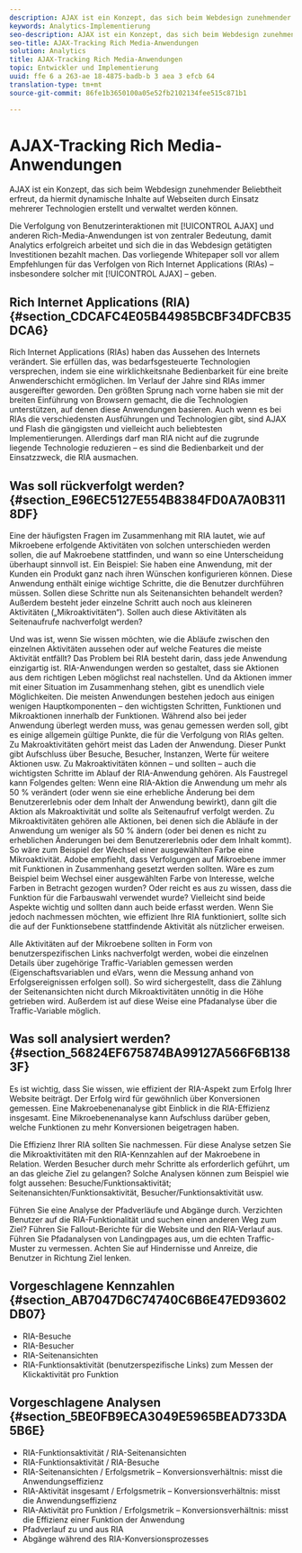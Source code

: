 ```yaml
---
description: AJAX ist ein Konzept, das sich beim Webdesign zunehmender Beliebtheit erfreut, da hiermit dynamische Inhalte auf Webseiten durch Einsatz mehrerer Technologien erstellt und verwaltet werden können.
keywords: Analytics-Implementierung
seo-description: AJAX ist ein Konzept, das sich beim Webdesign zunehmender Beliebtheit erfreut, da hiermit dynamische Inhalte auf Webseiten durch Einsatz mehrerer Technologien erstellt und verwaltet werden können.
seo-title: AJAX-Tracking Rich Media-Anwendungen
solution: Analytics
title: AJAX-Tracking Rich Media-Anwendungen
topic: Entwickler und Implementierung
uuid: ffe 6 a 263-ae 18-4875-badb-b 3 aea 3 efcb 64
translation-type: tm+mt
source-git-commit: 86fe1b3650100a05e52fb2102134fee515c871b1

---
```



# AJAX-Tracking Rich Media-Anwendungen

AJAX ist ein Konzept, das sich beim Webdesign zunehmender Beliebtheit erfreut, da hiermit dynamische Inhalte auf Webseiten durch Einsatz mehrerer Technologien erstellt und verwaltet werden können.

Die Verfolgung von Benutzerinteraktionen mit [!UICONTROL AJAX] und anderen Rich-Media-Anwendungen ist von zentraler Bedeutung, damit Analytics erfolgreich arbeitet und sich die in das Webdesign getätigten Investitionen bezahlt machen. Das vorliegende Whitepaper soll vor allem Empfehlungen für das Verfolgen von Rich Internet Applications (RIAs) – insbesondere solcher mit [!UICONTROL AJAX] – geben.

## Rich Internet Applications (RIA) {#section_CDCAFC4E05B44985BCBF34DFCB35DCA6}

Rich Internet Applications (RIAs) haben das Aussehen des Internets verändert. Sie erfüllen das, was bedarfsgesteuerte Technologien versprechen, indem sie eine wirklichkeitsnahe Bedienbarkeit für eine breite Anwenderschicht ermöglichen. Im Verlauf der Jahre sind RIAs immer ausgereifter geworden. Den größten Sprung nach vorne haben sie mit der breiten Einführung von Browsern gemacht, die die Technologien unterstützen, auf denen diese Anwendungen basieren. Auch wenn es bei RIAs die verschiedensten Ausführungen und Technologien gibt, sind AJAX und Flash die gängigsten und vielleicht auch beliebtesten Implementierungen. Allerdings darf man RIA nicht auf die zugrunde liegende Technologie reduzieren – es sind die Bedienbarkeit und der Einsatzzweck, die RIA ausmachen.

## Was soll rückverfolgt werden? {#section_E96EC5127E554B8384FD0A7A0B3118DF}

Eine der häufigsten Fragen im Zusammenhang mit RIA lautet, wie auf Mikroebene erfolgende Aktivitäten von solchen unterschieden werden sollen, die auf Makroebene stattfinden, und wann so eine Unterscheidung überhaupt sinnvoll ist. Ein Beispiel: Sie haben eine Anwendung, mit der Kunden ein Produkt ganz nach ihren Wünschen konfigurieren können. Diese Anwendung enthält einige wichtige Schritte, die die Benutzer durchführen müssen. Sollen diese Schritte nun als Seitenansichten behandelt werden? Außerdem besteht jeder einzelne Schritt auch noch aus kleineren Aktivitäten („Mikroaktivitäten“). Sollen auch diese Aktivitäten als Seitenaufrufe nachverfolgt werden?

Und was ist, wenn Sie wissen möchten, wie die Abläufe zwischen den einzelnen Aktivitäten aussehen oder auf welche Features die meiste Aktivität entfällt? Das Problem bei RIA besteht darin, dass jede Anwendung einzigartig ist. RIA-Anwendungen werden so gestaltet, dass sie Aktionen aus dem richtigen Leben möglichst real nachstellen. Und da Aktionen immer mit einer Situation im Zusammenhang stehen, gibt es unendlich viele Möglichkeiten. Die meisten Anwendungen bestehen jedoch aus einigen wenigen Hauptkomponenten – den wichtigsten Schritten, Funktionen und Mikroaktionen innerhalb der Funktionen. Während also bei jeder Anwendung überlegt werden muss, was genau gemessen werden soll, gibt es einige allgemein gültige Punkte, die für die Verfolgung von RIAs gelten.
Zu Makroaktivitäten gehört meist das Laden der Anwendung. Dieser Punkt gibt Aufschluss über Besuche, Besucher, Instanzen, Werte für weitere Aktionen usw. Zu Makroaktivitäten können – und sollten – auch die wichtigsten Schritte im Ablauf der RIA-Anwendung gehören. Als Faustregel kann Folgendes gelten: Wenn eine RIA-Aktion die Anwendung um mehr als 50 % verändert (oder wenn sie eine erhebliche Änderung bei dem Benutzererlebnis oder dem Inhalt der Anwendung bewirkt), dann gilt die Aktion als Makroaktivität und sollte als Seitenaufruf verfolgt werden.
Zu Mikroaktivitäten gehören alle Aktionen, bei denen sich die Abläufe in der Anwendung um weniger als 50 % ändern (oder bei denen es nicht zu erheblichen Änderungen bei dem Benutzererlebnis oder dem Inhalt kommt). So wäre zum Beispiel der Wechsel einer ausgewählten Farbe eine Mikroaktivität. Adobe empfiehlt, dass Verfolgungen auf Mikroebene immer mit Funktionen in Zusammenhang gesetzt werden sollten. Wäre es zum Beispiel beim Wechsel einer ausgewählten Farbe von Interesse, welche Farben in Betracht gezogen wurden? Oder reicht es aus zu wissen, dass die Funktion für die Farbauswahl verwendet wurde? Vielleicht sind beide Aspekte wichtig und sollten dann auch beide erfasst werden. Wenn Sie jedoch nachmessen möchten, wie effizient Ihre RIA funktioniert, sollte sich die auf der Funktionsebene stattfindende Aktivität als nützlicher erweisen.

Alle Aktivitäten auf der Mikroebene sollten in Form von benutzerspezifischen Links nachverfolgt werden, wobei die einzelnen Details über zugehörige Traffic-Variablen gemessen werden (Eigenschaftsvariablen und eVars, wenn die Messung anhand von Erfolgsereignissen erfolgen soll). So wird sichergestellt, dass die Zählung der Seitenansichten nicht durch Mikroaktivitäten unnötig in die Höhe getrieben wird. Außerdem ist auf diese Weise eine Pfadanalyse über die Traffic-Variable möglich.

## Was soll analysiert werden? {#section_56824EF675874BA99127A566F6B1383F}

Es ist wichtig, dass Sie wissen, wie effizient der RIA-Aspekt zum Erfolg Ihrer Website beiträgt. Der Erfolg wird für gewöhnlich über Konversionen gemessen. Eine Makroebenenanalyse gibt Einblick in die RIA-Effizienz insgesamt. Eine Mikroebenenanalyse kann Aufschluss darüber geben, welche Funktionen zu mehr Konversionen beigetragen haben.

Die Effizienz Ihrer RIA sollten Sie nachmessen. Für diese Analyse setzen Sie die Mikroaktivitäten mit den RIA-Kennzahlen auf der Makroebene in Relation. Werden Besucher durch mehr Schritte als erforderlich geführt, um an das gleiche Ziel zu gelangen? Solche Analysen können zum Beispiel wie folgt aussehen: Besuche/Funktionsaktivität; Seitenansichten/Funktionsaktivität, Besucher/Funktionsaktivität usw.

Führen Sie eine Analyse der Pfadverläufe und Abgänge durch. Verzichten Benutzer auf die RIA-Funktionalität und suchen einen anderen Weg zum Ziel? Führen Sie Fallout-Berichte für die Website und den RIA-Verlauf aus. Führen Sie Pfadanalysen von Landingpages aus, um die echten Traffic-Muster zu vermessen. Achten Sie auf Hindernisse und Anreize, die Benutzer in Richtung Ziel lenken.

## Vorgeschlagene Kennzahlen {#section_AB7047D6C74740C6B6E47ED93602DB07}

* RIA-Besuche
* RIA-Besucher
* RIA-Seitenansichten
* RIA-Funktionsaktivität (benutzerspezifische Links) zum Messen der Klickaktivität pro Funktion

## Vorgeschlagene Analysen {#section_5BE0FB9ECA3049E5965BEAD733DA5B6E}

* RIA-Funktionsaktivität / RIA-Seitenansichten
* RIA-Funktionsaktivität / RIA-Besuche
* RIA-Seitenansichten / Erfolgsmetrik – Konversionsverhältnis: misst die Anwendungseffizienz
* RIA-Aktivität insgesamt / Erfolgsmetrik – Konversionsverhältnis: misst die Anwendungseffizienz
* RIA-Aktivität pro Funktion / Erfolgsmetrik – Konversionsverhältnis: misst die Effizienz einer Funktion der Anwendung
* Pfadverlauf zu und aus RIA
* Abgänge während des RIA-Konversionsprozesses

